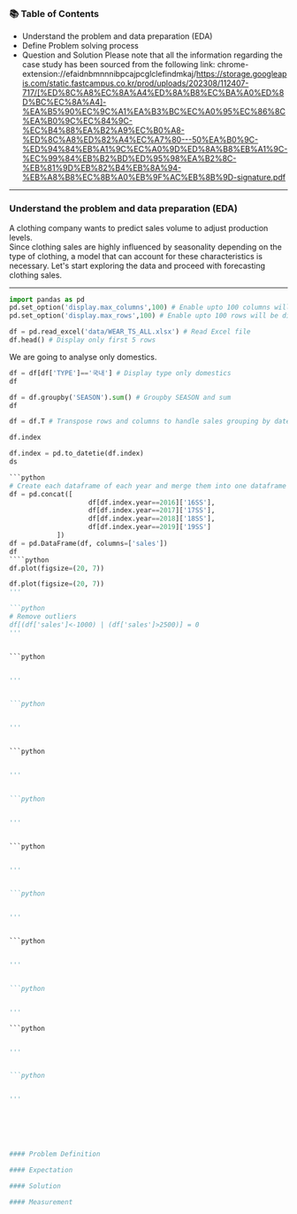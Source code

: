 ### 📚 Table of Contents

- Understand the problem and data preparation (EDA)
- Define Problem solving process
- Question and Solution
Please note that all the information regarding the case study has been sourced from the following link: chrome-extension://efaidnbmnnnibpcajpcglclefindmkaj/https://storage.googleapis.com/static.fastcampus.co.kr/prod/uploads/202308/112407-717/[%ED%8C%A8%EC%8A%A4%ED%8A%B8%EC%BA%A0%ED%8D%BC%EC%8A%A4]-%EA%B5%90%EC%9C%A1%EA%B3%BC%EC%A0%95%EC%86%8C%EA%B0%9C%EC%84%9C-%EC%B4%88%EA%B2%A9%EC%B0%A8-%ED%8C%A8%ED%82%A4%EC%A7%80---50%EA%B0%9C-%ED%94%84%EB%A1%9C%EC%A0%9D%ED%8A%B8%EB%A1%9C-%EC%99%84%EB%B2%BD%ED%95%98%EA%B2%8C-%EB%81%9D%EB%82%B4%EB%8A%94-%EB%A8%B8%EC%8B%A0%EB%9F%AC%EB%8B%9D-signature.pdf

-----

### Understand the problem and data preparation (EDA)

A clothing company wants to predict sales volume to adjust production levels.  
Since clothing sales are highly influenced by seasonality depending on the type of clothing, a model that can account for these characteristics is necessary. 
Let's start exploring the data and proceed with forecasting clothing sales.

------

```python
import pandas as pd 
pd.set_option('display.max_columns',100) # Enable upto 100 columns will be displayed
pd.set_option('display.max_rows',100) # Enable upto 100 rows will be displayed

df = pd.read_excel('data/WEAR_TS_ALL.xlsx') # Read Excel file
df.head() # Display only first 5 rows
```

We are going to analyse only domestics.
```python
df = df[df['TYPE']=='국내'] # Display type only domestics
df
```

```python
df = df.groupby('SEASON').sum() # Groupby SEASON and sum
df
```

```python
df = df.T # Transpose rows and columns to handle sales grouping by dates
```

```python
df.index
```

```python
df.index = pd.to_datetie(df.index)
ds

```python
# Create each dataframe of each year and merge them into one dataframe
df = pd.concat([
                    df[df.index.year==2016]['16SS'], 
                    df[df.index.year==2017]['17SS'], 
                    df[df.index.year==2018]['18SS'], 
                    df[df.index.year==2019]['19SS']
            ])
df = pd.DataFrame(df, columns=['sales'])
df
````python
df.plot(figsize=(20, 7))
```

```python
df.plot(figsize=(20, 7))
'''

```python
# Remove outliers
df[(df['sales']<-1000) | (df['sales']>2500)] = 0
'''


```python


'''


```python


'''


```python


'''


```python


'''


```python


'''


```python


'''


```python


'''


```python


'''

```python


'''


```python


'''






#### Problem Definition

#### Expectation

#### Solution

#### Measurement



